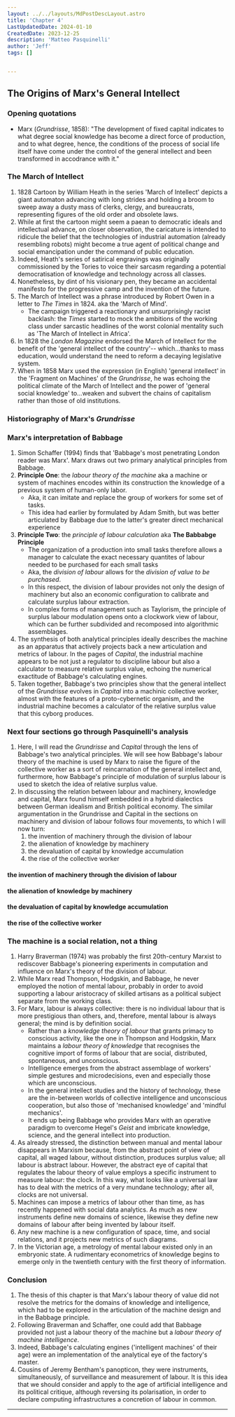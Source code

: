 ```yaml
---
layout: ../../layouts/MdPostDescLayout.astro
title: 'Chapter 4'
LastUpdatedDate: 2024-01-10
CreatedDate: 2023-12-25
description: 'Matteo Pasquinelli'
author: 'Jeff'
tags: []


---
```

## The Origins of Marx's General Intellect

### Opening quotations
* Marx (*Grundrisse*, 1858): "The development of fixed capital indicates to what degree social knowledge has become a direct force of production, and to what degree, hence, the conditions of the process of social life itself have come under the control of the general intellect and been transformed in accodrance with it."

### The March of Intellect
1. 1828 Cartoon by William Heath in the series 'March of Intellect' depicts a giant automaton advancing with long strides and holding a broom to sweep away a dusty mass of clerks, clergy, and bureaucrats, representing figures of the old order and obsolete laws.
1. While at first the cartoon might seem a paean to democratic ideals and intellectual advance, on closer observation, the caricature is intended to ridicule the belief that the technologies of industrial automation (already resembling robots) might become a true agent of political change and social emancipation under the command of public education.
1. Indeed, Heath's series of satirical engravings was originally commissioned by the Tories to voice their sarcasm regarding a potential democratisation of knowledge and technology across all classes. 
1. Nonetheless, by dint of his visionary pen, they became an accidental manifesto for the progressive camp and the invention of the future.
1. The March of Intellect was a phrase introduced by Robert Owen in a letter to *The Times* in 1824. aka the 'March of Mind'. 
	* The campaign triggered a reactionary and unsurprisingly racist backlash: the *Times* started to mock the ambitions of the working class under sarcastic headlines of the worst colonial mentality such as 'The March of Intellect in Africa'.
1. In 1828 the *London Magazine* endorsed the March of Intellect for the benefit of the 'general intellect of the country'-- which...thanks to mass education, would understand the need to reform a decaying legislative system.
1. When in 1858 Marx used the expression (in English) 'general intellect' in the 'Fragment on Machines' of the *Grundrisse*, he was echoing the political climate of the March of Intellect and the power of 'general social knowledge' to...weaken and subvert the chains of capitalism rather than those of old institutions. 

### Historiography of Marx's *Grundrisse*

### Marx's interpretation of Babbage
1. Simon Schaffer (1994) finds that 'Babbage's most penetrating London reader was Marx'. Marx draws out two primary analytical principles from Babbage.
1. **Principle One**: the *labour theory of the machine* aka a machine or system of machines encodes within its construction the knowledge of a previous system of human-only labor. 
	* Aka, it can imitate and replace the group of workers for some set of tasks. 
	* This idea had earlier by formulated by Adam Smith, but was better articulated by Babbage due to the latter's greater direct mechanical experience
1. **Principle Two**: the *principle of labour calculation* aka **The Babbabge Principle**
	* The organization of a production into small tasks therefore allows a manager to calculate the exact necessary quantites of labour needed to be purchased for each small tasks
	* Aka, the *division of labour* allows for the *division of value to be purchased*.
	* In this respect, the division of labour provides not only the design of machinery but also an economic configuration to calibrate and calculate surplus labour extraction. 
	* In complex forms of management such as Taylorism, the principle of surplus labour modulation opens onto a clockwork view of labour, which can be further subdivided and recomposed into algorithmic assemblages. 
1. The synthesis of both analytical principles ideally describes the machine as an apparatus that actively projects back a new articulation and metrics of labour. In the pages of *Capital*, the industrial machine appears to be not just a regulator to discipline labour but also a calculator to measure relative surplus value, echoing the numerical exactitude of Babbage's calculating engines.
1. Taken together, Babbage's two principles show that the general intellect of the *Grundrisse* evolves in *Capital* into a machinic collective worker, almost with the features of a proto-cybernetic organism, and the industrial machine becomes a calculator of the relative surplus value that this cyborg produces.

### Next four sections go through Pasquinelli's analysis
1. Here, I will read the *Grundrisse* and *Capital* through the lens of Babbage's two analytical principles. We will see how Babbage's labour theory of the machine is used by Marx to raise the figure of the collective worker as a sort of reincarnation of the general intellect and, furthermore, how Babbage's principle of modulation of surplus labour is used to sketch the idea of relative surplus value. 
1. In discussing the relation between labour and machinery, knowledge and capital, Marx found himself embedded in a hybrid dialectics between German idealism and British political economy. The similar argumentation in the Grundrisse and Capital in the sections on machinery and division of labour follows four movements, to which I will now turn:
	1. the invention of machinery through the division of labour
	1. the alienation of knowledge by machinery 
	1. the devaluation of capital by knowledge accumulation 
	1. the rise of the collective worker


#### the invention of machinery through the division of labour

#### the alienation of knowledge by machinery 

#### the devaluation of capital by knowledge accumulation 

#### the rise of the collective worker

### The machine is a social relation, not a thing
1. Harry Braverman (1974) was probably the first 20th-century Marxist to rediscover Babbage's pioneering experiments in computation and influence on Marx's theory of the division of labour.
1. While Marx read Thompson, Hodgskin, and Babbage, he never employed the notion of mental labour, probably in order to avoid supporting a labour aristocracy of skilled artisans as a political subject separate from the working class.
1. For Marx, labour is always collective: there is no individual labour that is more prestigious than others, and, therefore, mental labour is always general; the mind is by definition social. 
	* Rather than a *knowledge theory of labour* that grants primacy to conscious activity, like the one in Thompson and Hodgskin, Marx maintains a *labour theory of knowledge* that recognises the cognitive import of forms of labour that are social, distributed, spontaneous, and unconscious. 
	* Intelligence emerges from the abstract assemblage of workers' simple gestures and microdecisions, even and especially those which are unconscious.
	* In the general intellect studies and the history of technology, these are the in-between worlds of collective intelligence and unconscious cooperation, but also those of 'mechanised knowledge' and 'mindful mechanics'.
	* It ends up being Babbage who provides Marx with an operative paradigm to overcome Hegel's *Geist* and imbricate knowledge, science, and the general intellect into production.
1. As already stressed, the distinction between manual and mental labour disappears in Marxism because, from the abstract point of view of capital, all waged labour, without distinction, produces surplus value; all labour is abstract labour. However, the abstract eye of capital that regulates the labour theory of value employs a specific instrument to measure labour: the clock. In this way, what looks like a universal law has to deal with the metrics of a very mundane technology; after all, clocks are not universal.
1. Machines can impose a metrics of labour other than time, as has recently happened with social data analytics. As much as new instruments define new domains of science, likewise they define new domains of labour after being invented by labour itself.
1. Any new machine is a new configuration of space, time, and social relations, and it projects new metrics of such diagrams.
1. In the Victorian age, a metrology of mental labour existed only in an embryonic state. A rudimentary econometrics of knowledge begins to emerge only in the twentieth century with the first theory of information.

### Conclusion
1. The thesis of this chapter is that Marx's labour theory of value did not resolve the metrics for the domains of knowledge and intelligence, which had to be explored in the articulation of the machine design and in the Babbage principle.
1. Following Braverman and Schaffer, one could add that Babbage provided not just a labour theory of the machine but a *labour theory of machine intelligence*.
1. Indeed, Babbage's calculating engines ('intelligent machines' of their age) were an implementation of the analytical eye of the factory's master.
1. Cousins of Jeremy Bentham's panopticon, they were instruments, simultaneously, of surveillance and measurement of labour. It is this idea that we should consider and apply to the age of artificial intelligence and its political critique, although reversing its polarisation, in order to declare computing infrastructures a concretion of labour in common.

***

